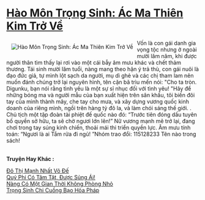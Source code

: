<a href="https://truyenwiki.net/hao-mon-trong-sinh-ac-ma-thien-kim-tro-ve.36859/" title="Hào Môn Trọng Sinh: Ác Ma Thiên Kim Trở Về"><h1>Hào Môn Trọng Sinh: Ác Ma Thiên Kim Trở Về</h1></a><div style="display:table"><img align="right" style="float: left; padding: 10px;" src="https://truyenwiki.net/a/img/str/src/36859.jpg" alt="Hào Môn Trọng Sinh: Ác Ma Thiên Kim Trở Về">Vốn là con gái danh gia vọng tộc nhưng ở ngoài mười lăm năm, khi được người thân tìm thấy lại rơi vào một cái bẫy âm mưu khác và chết thảm thương. Tái sinh mười lăm tuổi, nàng mang theo hận ý trả thù, con gái nuôi là đạo đức giả, tự mình lột sạch da người, mụ dì ghẻ và các chị tham lam nên muốn đánh chúng trở lại nguyên hình, tên cặn bã trìu mến nói: "Cho ta tròn. Digunku, bạn nói rằng tình yêu là một sự sỉ nhục đối với tình yêu! "Hãy để những bóng ma và người mẫu của bạn xuất hiện trên sân khấu, tôi biến đôi tay của mình thành mây, che tay cho mưa, và xây dựng vương quốc kinh doanh của riêng mình, ngồi trên hàng tỷ đô la, và làm chói sáng thế giới. . Chủ tịch một tập đoàn tài phiệt đế quốc nào đó: “Trước tiên đóng dấu tuyên bố quyền sở hữu, ta sẽ chờ ngươi lớn lên!” Nữ vương mạnh mẽ trở lại, đang chơi trong tay súng kinh chiến, thoải mái thi triển quyền lực. Âm mưu tính toán: “Ngươi là ai Tắm rửa đi ngủ! ”Nhóm trao đổi: 115128233 Tên nào trong sách!</div><p><br><b>Truyện Hay Khác :</b></p><a href="https://truyenwiki.net/do-thi-manh-nhat-vo-de.35072/" alt="Đô Thị Mạnh Nhất Võ Đế">Đô Thị Mạnh Nhất Võ Đế</a><br/><a href="https://github.com/nownovels/wikidich/tree/master/truyenhay/35740" alt="Quý Phi Có Tâm Tật, Được Sủng Ái!">Quý Phi Có Tâm Tật, Được Sủng Ái!</a><br/><a href="https://github.com/nownovels/wikidich/tree/master/truyenhay/35389" alt="Nàng Có Một Gian Thời Không Phòng Nhỏ">Nàng Có Một Gian Thời Không Phòng Nhỏ</a><br/><a href="https://github.com/nownovels/wikidich/tree/master/truyenhay/35665" alt="Trọng Sinh Chi Cuồng Bạo Hỏa Pháp">Trọng Sinh Chi Cuồng Bạo Hỏa Pháp</a><br/>